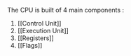 The CPU is built of 4 main components : 

1. [[Control Unit]]
2. [[Execution Unit]]
3. [[Registers]]
4. [[Flags]]






